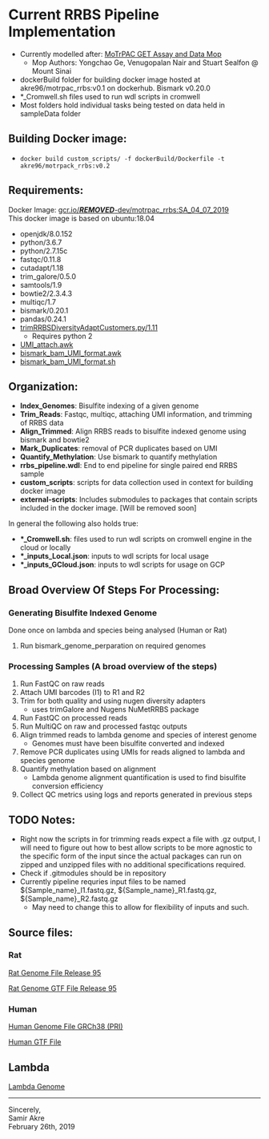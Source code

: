 # Current RRBS Pipeline Implementation
  - Currently modelled after: [MoTrPAC GET Assay and Data Mop](https://docs.google.com/document/d/1xlFiax4MTSzNZS3SpG6i3Z3XwuGkMPgONV1QPTObjcA/edit)
    - Mop Authors: Yongchao Ge, Venugopalan Nair and Stuart Sealfon @ Mount Sinai
  - dockerBuild folder for building docker image hosted at akre96/motrpac_rrbs:v0.1 on dockerhub. Bismark v0.20.0 
  - *_Cromwell.sh files used to run wdl scripts in cromwell
  - Most folders hold individual tasks being tested on data held in sampleData folder

## Building Docker image:
  - `docker build custom_scripts/ -f dockerBuild/Dockerfile -t akre96/motrpack_rrbs:v0.2`

## Requirements:
Docker Image: [gcr.io/***REMOVED***-dev/motrpac_rrbs:SA_04_07_2019](gcr.io/***REMOVED***-dev/motrpac_rrbs)  
This docker image is based on ubuntu:18.04

  - openjdk/8.0.152
  - python/3.6.7
  - python/2.7.15c
  - fastqc/0.11.8
  - cutadapt/1.18
  - trim_galore/0.5.0
  - samtools/1.9
  - bowtie2/2.3.4.3
  - multiqc/1.7
  - bismark/0.20.1
  - pandas/0.24.1
  - [trimRRBSDiversityAdaptCustomers.py/1.11](https://github.com/nugentechnologies/NuMetRRBS/blob/master/trimRRBSdiversityAdaptCustomers.py)
      - Requires python 2
  - [UMI_attach.awk](https://github.com/yongchao/motrpac_rnaseq/blob/master/bin/UMI_attach.awk)
  - [bismark_bam_UMI_format.awk](https://github.com/yongchao/motrpac_rrbs/blob/master/bin/bismark_bam_UMI_format.awk)
  - [bismark_bam_UMI_format.sh](https://github.com/yongchao/motrpac_rrbs/blob/master/bin/bismark_bam_UMI_format.sh)


## Organization:
  - __Index_Genomes__: Bisulfite indexing of a given genome
  - __Trim_Reads__: Fastqc, multiqc, attaching UMI information, and trimming of RRBS data
  - __Align_Trimmed__: Align RRBS reads to bisulfite indexed genome using bismark and bowtie2
  - __Mark_Duplicates__: removal of PCR duplicates based on UMI
  - __Quantify_Methylation__: Use bismark to quantify methylation
  - __rrbs_pipeline.wdl__: End to end pipeline for single paired end RRBS sample
  - __custom_scripts__: scripts for data collection used in context for building docker image
  - __external-scripts__: Includes submodules to packages that contain scripts included in the docker image. [Will be removed soon]

In general the following also holds true:
  - __*\_Cromwell.sh__: files used to run wdl scripts on cromwell engine in the cloud or locally
  - __*\_inputs_Local.json__: inputs to wdl scripts for local usage
  - __*\_inputs_GCloud.json__: inputs to wdl scripts for usage on GCP

## Broad Overview Of Steps For Processing:
### Generating Bisulfite Indexed Genome
Done once on lambda and species being analysed (Human or Rat)
1. Run bismark_genome_perparation on required genomes

### Processing Samples (A broad overview of the steps)
1. Run FastQC on raw reads
2. Attach UMI barcodes (I1) to R1 and R2
3. Trim for both quality and using nugen diversity adapters
    - uses trimGalore and Nugens NuMetRRBS package
4. Run FastQC on processed reads
5. Run MultiQC on raw and processed fastqc outputs
6. Align trimmed reads to lambda genome and species of interest genome
    - Genomes must have been bisulfite converted and indexed
7. Remove PCR duplicates using UMIs for reads aligned to lambda and species genome
8. Quantify methylation based on alignment
    - Lambda genome alignment quantification is used to find bisulfite conversion efficiency
9. Collect QC metrics using logs and reports generated in previous steps

## TODO Notes:
  - Right now the scripts in for trimming reads expect a file with .gz output, I will need to figure out how to best allow scripts to be more agnostic to the specific form of the input since the actual packages can run on zipped and unzipped files with no additional specifications required.
  - Check if .gitmodules should be in repository
  - Currently pipeline requries input files to be named ${Sample_name}_I1.fastq.gz, ${Sample_name}_R1.fastq.gz, ${Sample_name}_R2.fastq.gz
    - May need to change this to allow for flexibility of inputs and such. 

## Source files:
### Rat
[Rat Genome File Release 95](http://ftp.ensembl.org/pub/release-95/fasta/rattus_norvegicus/dna/Rattus_norvegicus.Rnor_6.0.dna.toplevel.fa.gz)

[Rat Genome GTF File Release 95](http://ftp.ensembl.org/pub/release-95/gtf/rattus_norvegicus/Rattus_norvegicus.Rnor_6.0.95.gtf.gz)

### Human
[Human Genome File GRCh38 (PRI)](http://ftp.ebi.ac.uk/pub/databases/gencode/Gencode_human/release_29/GRCh38.primary_assembly.genome.fa.gz)

[Human GTF File](http://ftp.ebi.ac.uk/pub/databases/gencode/Gencode_human/release_29/gencode.v29.primary_assembly.annotation.gtf.gz)

## Lambda
[Lambda Genome](https://www.ncbi.nlm.nih.gov/nuccore/J02459.1)

---
Sincerely,  
Samir Akre  
February 26th, 2019

